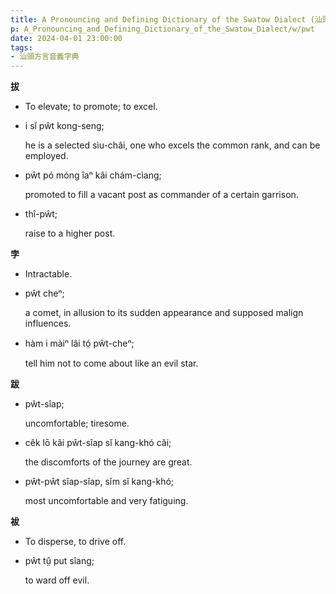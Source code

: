 ```yaml
---
title: A Pronouncing and Defining Dictionary of the Swatow Dialect (汕頭方言音義字典) / pwt
p: A_Pronouncing_and_Defining_Dictionary_of_the_Swatow_Dialect/w/pwt
date: 2024-04-01 23:00:00
tags: 
- 汕頭方言音義字典
---
```



**拔**
- To elevate; to promote; to excel.

- i sĭ pŵt kong-seng;

  he is a selected sìu-châi, one who excels the common rank, and can be employed.

- pŵt pó móng îaⁿ kâi chám-cìang;

  promoted to fill a vacant post as commander of a certain garrison.

- thî-pŵt;

  raise to a higher post.

**孛**
- Intractable.

- pŵt cheⁿ;

  a comet, in allusion to its sudden appearance and supposed malign influences.

- hàm i màiⁿ lâi tó̤ pŵt-cheⁿ;

  tell him not to come about like an evil star.

**跋**

- pŵt-sîap;

  uncomfortable; tiresome.

- cêk lō kâi pŵt-sîap sĭ kang-khó căi;

  the discomforts of the journey are great.

- pŵt-pŵt sîap-sîap, sĭm sĭ kang-khó;

  most uncomfortable and very fatiguing.

**袚**
- To disperse, to drive off.

- pŵt tṳ̂ put sîang;

  to ward off evil.